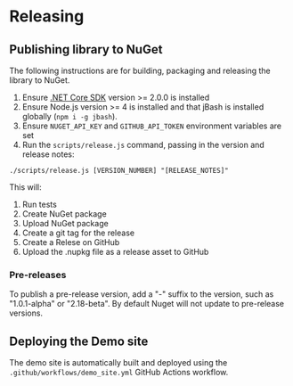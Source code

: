 
# Releasing

## Publishing library to NuGet

The following instructions are for building, packaging and releasing the library to NuGet.

1. Ensure [.NET Core SDK](https://www.microsoft.com/net/download/core#/sdk) version >= 2.0.0 is installed
2. Ensure Node.js version >= 4 is installed and that jBash is installed globally (`npm i -g jbash`).
3. Ensure `NUGET_API_KEY` and `GITHUB_API_TOKEN` environment variables are set
4. Run the `scripts/release.js` command, passing in the version and release notes:

```
./scripts/release.js [VERSION_NUMBER] "[RELEASE_NOTES]"
```

This will:

1. Run tests
2. Create NuGet package
3. Upload NuGet package
4. Create a git tag for the release
5. Create a Relese on GitHub
6. Upload the .nupkg file as a release asset to GitHub

### Pre-releases

To publish a pre-release version, add a "-" suffix to the version, such as "1.0.1-alpha" or "2.18-beta".  By default Nuget will not update to pre-release versions.

## Deploying the Demo site

The demo site is automatically built and deployed using the `.github/workflows/demo_site.yml` GitHub Actions workflow.

